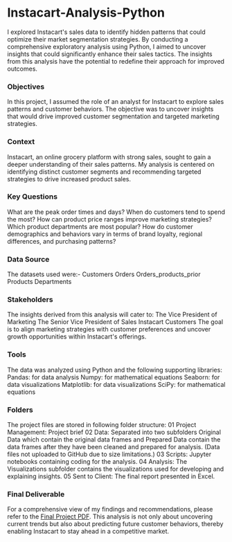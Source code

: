 # Instacart-Analysis-Python
I explored Instacart's sales data to identify hidden patterns that could optimize their market segmentation strategies. By conducting a comprehensive exploratory analysis using Python, I aimed to uncover insights that could significantly enhance their sales tactics. The insights from this analysis have the potential to redefine their approach for improved outcomes.
### Objectives
In this project, I assumed the role of an analyst for Instacart to explore sales patterns and customer behaviors. The objective was to uncover insights that would drive improved customer segmentation and targeted marketing strategies.
### Context
Instacart, an online grocery platform with strong sales, sought to gain a deeper understanding of their sales patterns. My analysis is centered on identifying distinct customer segments and recommending targeted strategies to drive increased product sales.
### Key Questions
What are the peak order times and days?
When do customers tend to spend the most?
How can product price ranges improve marketing strategies?
Which product departments are most popular?
How do customer demographics and behaviors vary in terms of brand loyalty, regional differences, and purchasing patterns?
### Data Source
The datasets used were:-
Customers
Orders
Orders_products_prior
Products
Departments
### Stakeholders
The insights derived from this analysis will cater to:
The Vice President of Marketing
The Senior Vice President of Sales
Instacart Customers
The goal is to align marketing strategies with customer preferences and uncover growth opportunities within Instacart's offerings.
### Tools
The data was analyzed using Python and the following supporting libraries:
Pandas: for data analysis
Numpy: for mathematical equations
Seaborn: for data visualizations
Matplotlib: for data visualizations
SciPy: for mathematical equations
### Folders
The project files are stored in following folder structure:
01 Project Management: Project brief
02 Data: Separated into two subfolders Original Data which contain the original data frames and Prepared Data contain the data frames after they have been cleaned and prepared for analysis. (Data files not uploaded to GitHub due to size limitations.)
03 Scripts: Jupyter notebooks containing coding for the analysis.
04 Analysis: The Visualizations subfolder contains the visualizations used for developing and explaining insights.
05 Sent to Client: The final report presented in Excel.
### Final Deliverable
For a comprehensive view of my findings and recommendations, please refer to the [Final Project PDF](). This analysis is not only about uncovering current trends but also about predicting future customer behaviors, thereby enabling Instacart to stay ahead in a competitive market.
